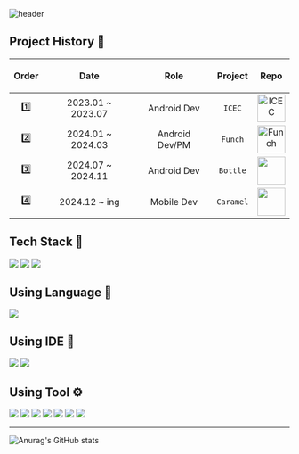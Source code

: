 ![header](https://capsule-render.vercel.app/api?type=waving&color=auto&height=200&section=header&text=Ham's%20Profile&fontSize=30)

## Project History 🎉

|<p align="center">Order</p>|<p align="center">Date</p>|<p align="center">Role</p>|<p align="center">Project</p>|<p align="center">Repo</p>|
|:-----:|:--------:|:-----------------:|:--------------:|:--------------:|
|1️⃣| 2023.01 ~ 2023.07 | Android Dev | `ICEC`| <a href="https://github.com/JobSeek-Void/ic-ec"><img width="50" height="50" src="https://github-production-user-asset-6210df.s3.amazonaws.com/54674781/272056036-79794c27-d46c-4b86-ba68-9f62576143e3.png" alt="ICEC" title="ICEC"></a> |
|2️⃣| 2024.01 ~ 2024.03 | Android Dev/PM | `Funch`| <a href="https://github.com/Nexters/Funch-AOS"><img width="50" height="50" src="https://github.com/Nexters/Funch-AOS/assets/54674781/4e820cf8-48df-4c94-8fd5-07a0fed62f22" title="Funch"></a> |
|3️⃣| 2024.07 ~ 2024.11  | Android Dev | `Bottle`| <a href="https://github.com/Nexters/Bottles_Android"><img width="50" height="50" src="https://github.com/user-attachments/assets/4e93c1d6-acff-42bf-87d2-e49d61392aaf"></a> |
|4️⃣| 2024.12 ~ ing | Mobile Dev | `Caramel`| <a href="https://github.com/whatever-x/mobile"><img width="50" height="50" src="https://github.com/user-attachments/assets/010a993b-3a16-4dec-b80b-1fb056224123"></a> |

## Tech Stack 📗

<img src="https://img.shields.io/badge/Android-3ddc84?style=flat&logo=Android&logoColor=white"/> <img src="https://img.shields.io/badge/Jetpack Compose-4285f4?style=flat&logo=jetpackcompose&logoColor=white"/> <img src="https://img.shields.io/badge/Kotlin Multiplatform-1B6AC6?style=flat&logo=apachenetbeanside&logoColor=white"/>

## Using Language 📢

<img src="https://img.shields.io/badge/Kotlin-7f52ff?style=flat&logo=Kotlin&logoColor=white"/>

## Using IDE 🔧

<img src="https://img.shields.io/badge/Android Studio-3ddc84?style=flat&logo=androidstudio&logoColor=white"/> <img src="https://img.shields.io/badge/Xcode-147EFB?style=flat&logo=xcode&logoColor=white"/>

## Using Tool ⚙

<img src="https://img.shields.io/badge/Notion-000000?style=flat&logo=Notion&logoColor=white"/> <img src="https://img.shields.io/badge/Github-181717?style=flat&logo=Github&logoColor=white"/> <img src="https://img.shields.io/badge/Sourcetree-0052cc?style=flat&logo=Sourcetree&logoColor=white"/> <img src="https://img.shields.io/badge/Git-f05032?style=flat&logo=Git&logoColor=white"/> <img src="https://img.shields.io/badge/Discord-5865f2?style=flat&logo=Discord&logoColor=white"/> <img src="https://img.shields.io/badge/Postman-ff6c37?style=flat&logo=Postman&logoColor=white"/> <img src="https://img.shields.io/badge/Slack-4A154B?style=flat&logo=Slack&logoColor=white"/>

***
![Anurag's GitHub stats](https://github-readme-stats.vercel.app/api?username=ham2174&show_icons=true&theme=merko)
  
